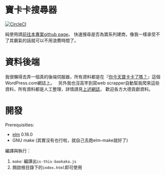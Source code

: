 # 寶卡卡搜尋器

[![CircleCI](https://circleci.com/gh/southp/is-this-baokaka/tree/master.svg?style=svg)](https://circleci.com/gh/southp/is-this-baokaka/tree/master)

純使用請[前往本專案github page](https://southp.github.io/is-this-baokaka/)。
快速搜尋是否為寶系列建商，像我一樣承受不了其霸氣的話就可以不用浪費時間了。

# 資料後端

我很懶得去弄一個真的後端伺服器，所有資料都是在『[你今天寶卡卡了嗎？](https://isthisbaokaka.wordpress.com/)』這個WordPress.com網誌上。  
另外我也沒高竿到寫web scrapper自動幫我爬來這些資料，所有資料都是人工整理，詳情請見[上述網誌](https://isthisbaokaka.wordpress.com/)，
歡迎各方大德貢獻資料。

# 開發
Prerequisities:

* [elm](https://guide.elm-lang.org/install.html) 0.18.0
* GNU make (其實沒有也行啦，就自己去跑elm-make就好了)

編譯與執行：

1. `make`: 編譯出`is-this-baokaka.js`
1. 開啟根目錄下的`index.html`即可使用
